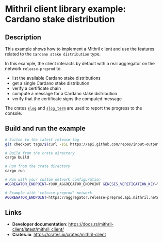 # Mithril client library example: Cardano stake distribution

## Description

This example shows how to implement a Mithril client and use the features related to the `Cardano stake distribution` type.

In this example, the client interacts by default with a real aggregator on the network `release-preprod` to:

- list the available Cardano stake distributions
- get a single Cardano stake distribution
- verify a certificate chain
- compute a message for a Cardano stake distribution
- verify that the certificate signs the computed message

The crates [`slog`](https://docs.rs/slog/latest/slog/) and [`slog_term`](https://docs.rs/slog-term/latest/slog_term/) are used to report the progress to the console.

## Build and run the example

```bash
# Switch to the latest release tag
git checkout tags/$(curl -sSL https://api.github.com/repos/input-output-hk/mithril/releases/latest | jq -r '.tag_name')

# Build from the crate directory
cargo build

# Run from the crate directory
cargo run

# Run with your custom network configuration
AGGREGATOR_ENDPOINT=YOUR_AGGREGATOR_ENDPOINT GENESIS_VERIFICATION_KEY=YOUR_GENESIS_VERIFICATION_KEY cargo run

# Example with 'release-preprod' network
AGGREGATOR_ENDPOINT=https://aggregator.release-preprod.api.mithril.network/aggregator GENESIS_VERIFICATION_KEY=$(curl -s https://raw.githubusercontent.com/input-output-hk/mithril/main/mithril-infra/configuration/release-preprod/genesis.vkey) cargo run
```

## Links

- **Developer documentation**: https://docs.rs/mithril-client/latest/mithril_client/
- **Crates.io**: https://crates.io/crates/mithril-client
